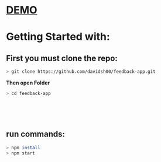 # [DEMO](http://feedback-app-jet.vercel.app/)
# Getting Started with:
## First you must clone the repo:
```bash 
> git clone https://github.com/davidsh00/feedback-app.git
```
**Then open Folder**
```bash
> cd feedback-app
```
&nbsp;

&nbsp;


## run commands:
```bash
> npm install
> npm start
```
